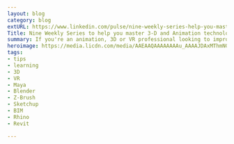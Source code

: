 ```yaml
---
layout: blog
category: blog
extURL: https://www.linkedin.com/pulse/nine-weekly-series-help-you-master-3-d-animation-ray-villalobos
Title: Nine Weekly Series to help you master 3-D and Animation technologies
summary: If you're an animation, 3D or VR professional looking to improve your skills, take a look at these quick, 10 minute weekly series from LinkedIn Learning experts to help you master new technologies from Maya, Blender, Z-Brush, Sketchup, BIM, Rhino and Revit.
heroimage: https://media.licdn.com/media/AAEAAQAAAAAAAAu_AAAAJDAxMThmNGQ0LWRmN2ItNDBlNS1hMjJlLTEyZGMxOTg2OWI4ZQ.png
tags:
- tips
- learning
- 3D
- VR
- Maya
- Blender
- Z-Brush
- Sketchup
- BIM
- Rhino
- Revit

---
```

